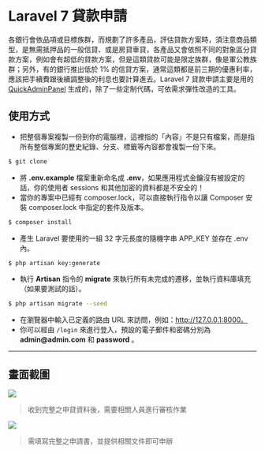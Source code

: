 # Laravel 7 貸款申請

各銀行會依品項或目標族群，而規劃了許多產品，評估貸款方案時，須注意商品類型，是無需抵押品的一般信貸、或是房貸車貸，各產品又會依照不同的對象區分貸款方案，例如會有超低的貸款方案，但是這類貸款可能是限定族群，像是軍公教族群；另外，有的銀行推出低於 1% 的信貸方案，通常這類都是前三期的優惠利率，應該把手續費跟後續調整後的利息也要計算進去。Laravel 7 貸款申請主要是用的 [QuickAdminPanel](https://quickadminpanel.com) 生成的，除了一些定制代碼，可依需求彈性改造的工具。

## 使用方式
- 把整個專案複製一份到你的電腦裡，這裡指的「內容」不是只有檔案，而是指所有整個專案的歷史紀錄、分支、標籤等內容都會複製一份下來。
```sh
$ git clone
```
- 將 __.env.example__ 檔案重新命名成 __.env__，如果應用程式金鑰沒有被設定的話，你的使用者 sessions 和其他加密的資料都是不安全的！
- 當你的專案中已經有 composer.lock，可以直接執行指令以讓 Composer 安裝 composer.lock 中指定的套件及版本。
```sh
$ composer install
```
- 產生 Laravel 要使用的一組 32 字元長度的隨機字串 APP_KEY 並存在 .env 內。
```sh
$ php artisan key:generate
```
- 執行 __Artisan__ 指令的 __migrate__ 來執行所有未完成的遷移，並執行資料庫填充（如果要測試的話）。
```sh
$ php artisan migrate --seed
```
- 在瀏覽器中輸入已定義的路由 URL 來訪問，例如：http://127.0.0.1:8000。
- 你可以經由 `/login` 來進行登入，預設的電子郵件和密碼分別為 __admin@admin.com__ 和 __password__ 。

----

## 畫面截圖
![](https://i.imgur.com/OG2Jw2O.png)
> 收到完整之申貸資料後，需要相關人員進行審核作業

![](https://i.imgur.com/VuuQqj3.png)
> 需填寫完整之申請書，並提供相關文件即可申辦